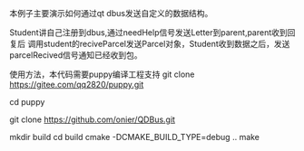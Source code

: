 本例子主要演示如何通过qt dbus发送自定义的数据结构。

Student讲自己注册到dbus,通过needHelp信号发送Letter到parent,parent收到回复后
调用student的reciveParcel发送Parcel对象，Student收到数据之后，发送parcelRecived信号通知已经收到包。

使用方法，本代码需要puppy编译工程支持
git clone https://gitee.com/qq2820/puppy.git 

cd puppy 

git clone https://github.com/onier/QDBus.git

mkdir build
cd build 
cmake -DCMAKE_BUILD_TYPE=debug ..
make 
